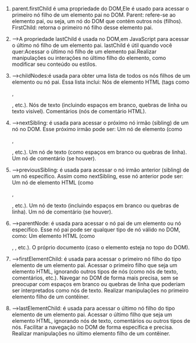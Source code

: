 1) parent.firstChild é uma propriedade do DOM,Ele é usado para acessar o primeiro nó filho de um elemento pai no DOM. Parent: refere-se ao elemento pai, ou seja, um nó do DOM que contém outros nós (filhos). FirstChild: retorna o primeiro nó filho desse elemento pai.


2) -->A propriedade lastChild é usada no DOM,em JavaScript para acessar o último nó filho de um elemento pai. lastChild é útil quando você quer:Acessar o último nó filho de um elemento pai.Realizar manipulações ou interações no último filho do elemento, como modificar seu conteúdo ou estilos.


3) -->childNodes:é usada para obter uma lista de todos os nós filhos de um elemento ou nó pai. Essa lista inclui:
Nós de elemento HTML (tags como <div>, <p>, etc.).
Nós de texto (incluindo espaços em branco, quebras de linha ou texto visível).
Comentários (nós de comentário HTML).


3) -->nextSibling: é usada para acessar o próximo nó irmão (sibling) de um nó no DOM. Esse próximo irmão pode ser:
Um nó de elemento (como <div>, <p>, etc.).
Um nó de texto (como espaços em branco ou quebras de linha).
Um nó de comentário (se houver).


4) -->previousSibling: é usada para acessar o nó irmão anterior (sibling) de um nó específico. Assim como nextSibling, esse nó anterior pode ser:
Um nó de elemento HTML (como <div>, <p>, etc.).
Um nó de texto (incluindo espaços em branco ou quebras de linha).
Um nó de comentário (se houver). 


5) -->parentNode: é usada para acessar o nó pai de um elemento ou nó específico. Esse nó pai pode ser qualquer tipo de nó válido no DOM, como:
Um elemento HTML (como <div>, <body>, etc.).
O próprio documento (caso o elemento esteja no topo do DOM).


6) -->firstElementChild: é usada para acessar o primeiro nó filho do tipo elemento de um elemento pai.
Acessar o primeiro filho que seja um elemento HTML, ignorando outros tipos de nós (como nós de texto, comentários, etc.).
Navegar no DOM de forma mais precisa, sem se preocupar com espaços em branco ou quebras de linha que poderiam ser interpretados como nós de texto.
Realizar manipulações no primeiro elemento filho de um contêiner. 


7) -->lastElementChild: é usada para acessar o último nó filho do tipo elemento de um elemento pai.
Acessar o último filho que seja um elemento HTML, ignorando nós de texto, comentários ou outros tipos de nós.
Facilitar a navegação no DOM de forma específica e precisa.
Realizar manipulações no último elemento filho de um contêiner.


